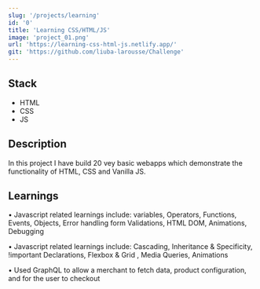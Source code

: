 ```yaml
---
slug: '/projects/learning'
id: '0'
title: 'Learning CSS/HTML/JS'
image: 'project_01.png'
url: 'https://learning-css-html-js.netlify.app/'
git: 'https://github.com/liuba-larousse/Challenge'
---
```


## Stack

-   HTML
-   CSS
-   JS

## Description

In this project I have build 20 vey basic webapps which demonstrate the functionality of HTML, CSS and Vanilla JS.

## Learnings

• Javascript related learnings include: variables, Operators, Functions, Events, Objects, Error handling form Validations, HTML DOM, Animations, Debugging

• Javascript related learnings include: Cascading, Inheritance & Specificity, !important Declarations, Flexbox & Grid , Media Queries, Animations

• Used GraphQL to allow a merchant to fetch data, product configuration, and for the user to checkout
